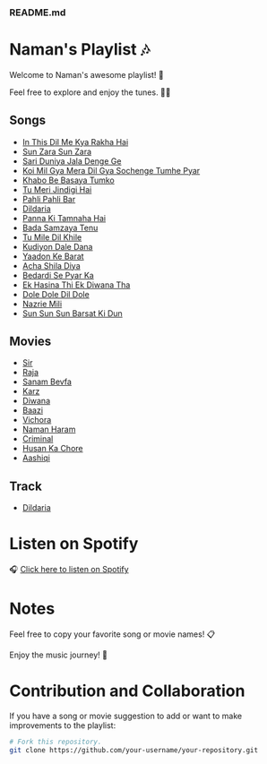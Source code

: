 
### README.md


# Naman's Playlist 🎶

Welcome to Naman's awesome playlist! 🎉

Feel free to explore and enjoy the tunes. 🕺💃

## Songs

- [In This Dil Me Kya Rakha Hai](songs.md#in-this-dil-me-kya-rakha-hai)
- [Sun Zara Sun Zara](songs.md#sun-zara-sun-zara)
- [Sari Duniya Jala Denge Ge](songs.md#sari-duniya-jala-denge-ge)
- [Koi Mil Gya Mera Dil Gya Sochenge Tumhe Pyar](songs.md#koi-mil-gya-mera-dil-gya-sochenge-tumhe-pyar)
- [Khabo Be Basaya Tumko](songs.md#khabo-be-basaya-tumko)
- [Tu Meri Jindigi Hai](songs.md#tu-meri-jindigi-hai)
- [Pahli Pahli Bar](songs.md#pahli-pahli-bar)
- [Dildaria](songs.md#dildaria)
- [Panna Ki Tamnaha Hai](songs.md#panna-ki-tamnaha-hai)
- [Bada Samzaya Tenu](songs.md#bada-samzaya-tenu)
- [Tu Mile Dil Khile](songs.md#tu-mile-dil-khile)
- [Kudiyon Dale Dana](songs.md#kudiyon-dale-dana)
- [Yaadon Ke Barat](songs.md#yaadon-ke-barat)
- [Acha Shila Diya](songs.md#acha-shila-diya)
- [Bedardi Se Pyar Ka](songs.md#bedardi-se-pyar-ka)
- [Ek Hasina Thi Ek Diwana Tha](songs.md#ek-hasina-thi-ek-diwana-tha)
- [Dole Dole Dil Dole](songs.md#dole-dole-dil-dole)
- [Nazrie Mili](songs.md#nazrie-mili)
- [Sun Sun Sun Barsat Ki Dun](songs.md#sun-sun-sun-barsat-ki-dun)

## Movies

- [Sir](movies.md#sir)
- [Raja](movies.md#raja)
- [Sanam Bevfa](movies.md#sanam-bevfa)
- [Karz](movies.md#karz)
- [Diwana](movies.md#diwana)
- [Baazi](movies.md#baazi)
- [Vichora](movies.md#vichora)
- [Naman Haram](movies.md#naman-haram)
- [Criminal](movies.md#criminal)
- [Husan Ka Chore](movies.md#husan-ka-chore)
- [Aashiqi](movies.md#aashiqi)

## Track

- [Dildaria](tracks.md#dildaria)

# Listen on Spotify

🎧 [Click here to listen on Spotify](https://open.spotify.com/embed/playlist/4mt5PCzlz3DzGp8UOLQVIz?utm_source=generator)

# Notes

Feel free to copy your favorite song or movie names! 📋

Enjoy the music journey! 🚀

# Contribution and Collaboration

If you have a song or movie suggestion to add or want to make improvements to the playlist:

```bash
# Fork this repository.
git clone https://github.com/your-username/your-repository.git
